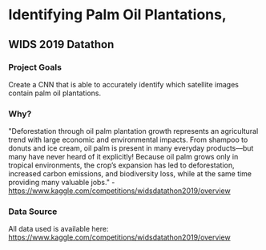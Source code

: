# Identifying Palm Oil Plantations, 
## WIDS 2019 Datathon

### Project Goals
Create a CNN that is able to accurately identify which satellite images contain palm oil plantations.

### Why?
"Deforestation through oil palm plantation growth represents an agricultural trend with large economic and environmental impacts. From shampoo to donuts and ice cream, oil palm is present in many everyday products—but many have never heard of it explicitly! Because oil palm grows only in tropical environments, the crop’s expansion has led to deforestation, increased carbon emissions, and biodiversity loss, while at the same time providing many valuable jobs." - <https://www.kaggle.com/competitions/widsdatathon2019/overview>

### Data Source
All data used is available here:
<https://www.kaggle.com/competitions/widsdatathon2019/overview>


